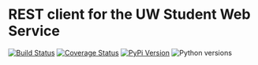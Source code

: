 # REST client for the UW Student Web Service                                    
                                                                                
[![Build Status](https://api.travis-ci.org/uw-it-aca/uw-restclients-sws.svg?branch=master)](https://travis-ci.org/uw-it-aca/uw-restclients-sws)
[![Coverage Status](https://coveralls.io/repos/uw-it-aca/uw-restclients-sws/badge.png?branch=master)](https://coveralls.io/r/uw-it-aca/uw-restclients-sws?branch=master)
[![PyPi Version](https://img.shields.io/pypi/v/uw-restclients-sws.svg)](https://pypi.python.org/pypi/uw-restclients-sws)
![Python versions](https://img.shields.io/pypi/pyversions/uw-restclients-sws.svg)

